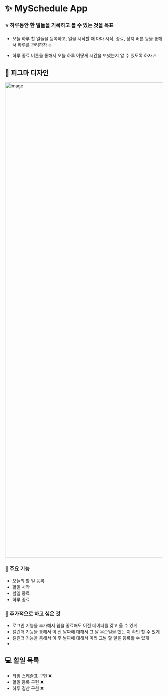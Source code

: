 # ✨ MySchedule App

### ⭐️ 하루동안 한 일들을 기록하고 볼 수 있는 것을 목표

- 오늘 하루 할 일들을 등록하고, 일을 시작할 때 마다 시작, 종료, 정지 버튼 등을 통해서 하루를 관리하자 🔥

- 하루 종료 버튼을 통해서 오늘 하루 어떻게 시간을 보냈는지 알 수 있도록 하자 🔥

## 🎨 피그마 디자인

<img width="1520" alt="image" src="https://github.com/user-attachments/assets/d7b6046e-a391-46a4-ada6-c8d88cfe2e81" />

### 🔨 주요 기능

- 오늘의 할 일 등록
- 할일 시작
- 할일 종료
- 하루 종료

### 🔨 추가적으로 하고 싶은 것

- 로그인 기능을 추가해서 웹을 종료해도 이전 데이터를 갖고 올 수 있게
- 캘린더 기능을 통해서 이 전 날짜에 대해서 그 날 무슨일을 했는 지 확인 할 수 있게
- 캘린더 기능을 통해서 이 후 날짜에 대해서 미리 그날 할 일을 등록할 수 있게
-

## 💻 할일 목록

- 타임 스케쥴표 구현 ❌
- 할일 등록 구현 ❌
- 하루 결산 구현 ❌
